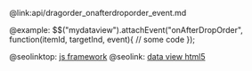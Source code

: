 @link:api/dragorder_onafterdroporder_event.md

@example:
$$("mydataview").attachEvent("onAfterDropOrder", function(itemId, targetInd, event){
    // some code
});

@seolinktop: [js framework](https://webix.com)
@seolink: [data view html5](https://webix.com/widget/dataview/)